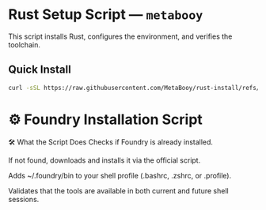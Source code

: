 # Rust Setup Script — `metabooy`

This script installs Rust, configures the environment, and verifies the toolchain.

## Quick Install

```bash
curl -sSL https://raw.githubusercontent.com/MetaBooy/rust-install/refs/heads/main/rust.sh | bash
```

# ⚙️ Foundry Installation Script
🛠 What the Script Does
Checks if Foundry is already installed.

If not found, downloads and installs it via the official script.

Adds ~/.foundry/bin to your shell profile (.bashrc, .zshrc, or .profile).

Validates that the tools are available in both current and future shell sessions.
